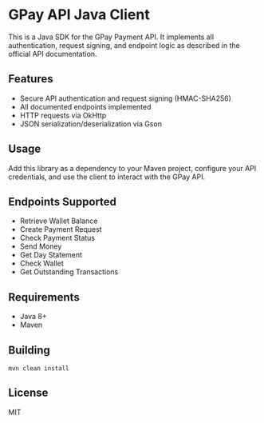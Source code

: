 # GPay API Java Client

This is a Java SDK for the GPay Payment API. It implements all authentication, request signing, and endpoint logic as described in the official API documentation.

## Features
- Secure API authentication and request signing (HMAC-SHA256)
- All documented endpoints implemented
- HTTP requests via OkHttp
- JSON serialization/deserialization via Gson

## Usage
Add this library as a dependency to your Maven project, configure your API credentials, and use the client to interact with the GPay API.

## Endpoints Supported
- Retrieve Wallet Balance
- Create Payment Request
- Check Payment Status
- Send Money
- Get Day Statement
- Check Wallet
- Get Outstanding Transactions

## Requirements
- Java 8+
- Maven

## Building
```
mvn clean install
```

## License
MIT
